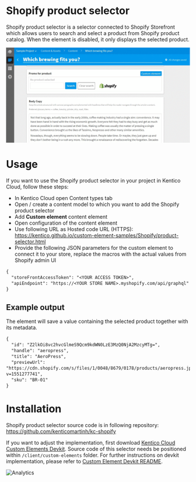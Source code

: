 # Shopify product selector
Shopify product selector is a selector connected to Shopify Storefront which allows users to search and select a product from Shopify product catalog. When the element is disabled, it only displays the selected product.

![Shopify product selector](ShopifyProductSelector.gif)

# Usage

If you want to use the Shopify product selector in your project in Kentico Cloud, follow these steps:

* In Kentico Cloud open Content types tab
* Open / create a content model to which you want to add the Shopify product selector
* Add **Custom element** content element
* Open configuration of the content element
* Use following URL as Hosted code URL (HTTPS): https://kentico.github.io/custom-element-samples/Shopify/product-selector.html
* Provide the following JSON parameters for the custom element to connect it to your store, replace the macros with the actual values from Shopify admin UI

```
{
  "storeFrontAccessToken": "<YOUR ACCESS TOKEN>",
  "apiEndpoint": "https://<YOUR STORE NAME>.myshopify.com/api/graphql"
}
```

## Example output

The element will save a value containing the selected product together with its metadata. 

```
{
  "id": "Z2lkOi8vc2hvcGlmeS9Qcm9kdWN0LzE3MzQ0NjA2MzcyMTg=",
  "handle": "aeropress",
  "title": "AeroPress",
  "previewUrl": "https://cdn.shopify.com/s/files/1/0048/8679/0178/products/aeropress.jpg?v=1551277741",
  "sku": "BR-01"
}
```

# Installation

Shopify product selector source code is in following repository: https://github.com/kenticomartinh/kc-shopify

If you want to adjust the implementation, first download [Kentico Cloud Custom Elements Devkit](https://github.com/kentico/custom-element-devkit). Source code of this selector needs be positioned within `/client/custom-elements` folder. For further instructions on devkit implementation, please refer to [Custom Element Devkit README](https://github.com/Kentico/custom-element-devkit/blob/master/readme.md).

![Analytics](https://kentico-ga-beacon.azurewebsites.net/api/UA-69014260-4/Kentico/custom-element-samples/Shopify?pixel)
